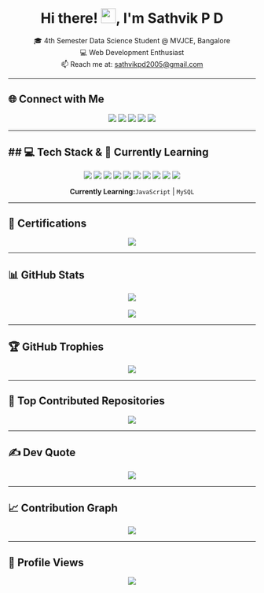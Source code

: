 <h1 align="center">Hi there! <img src="https://user-images.githubusercontent.com/18350557/176309783-0785949b-9127-417c-8b55-ab5a4333674e.gif" width="30" />, I'm Sathvik P D</h1>

<p align="center">
🎓 4th Semester Data Science Student @ MVJCE, Bangalore <br>
💻 Web Development Enthusiast <br>
📫 Reach me at: <a href="mailto:sathvikpd2005@gmail.com">sathvikpd2005@gmail.com</a>
</p>


---

## 🌐 Connect with Me
<p align="center">
  <a href="https://github.com/sathvikpd7"><img src="https://img.shields.io/badge/GitHub-100000?style=for-the-badge&logo=github&logoColor=white" /></a>
  <a href="https://www.linkedin.com/in/sathvik-p-d-0b030b325"><img src="https://img.shields.io/badge/LinkedIn-0A66C2?style=for-the-badge&logo=linkedin&logoColor=white" /></a>
  <a href="https://www.instagram.com/sath_vik_7"><img src="https://img.shields.io/badge/Instagram-E4405F?style=for-the-badge&logo=instagram&logoColor=white" /></a>
  <a href="mailto:sathvikpd2005@gmail.com"><img src="https://img.shields.io/badge/Gmail-D14836?style=for-the-badge&logo=gmail&logoColor=white" /></a>
  <a href="https://www.reddit.com/user/Warm-Pride-3694/"><img src="https://img.shields.io/badge/Reddit-FF4500?style=for-the-badge&logo=reddit&logoColor=white" /></a>
</p>




---

## ## 💻 Tech Stack & 🚀 Currently Learning
<p align="center">
  <img src="https://img.shields.io/badge/C-00599C?style=for-the-badge&logo=c&logoColor=white" />
  <img src="https://img.shields.io/badge/C++-00599C?style=for-the-badge&logo=cplusplus&logoColor=white" />
  <img src="https://img.shields.io/badge/Python-3776AB?style=for-the-badge&logo=python&logoColor=white" />
  <img src="https://img.shields.io/badge/JavaScript-F7DF1E?style=for-the-badge&logo=javascript&logoColor=black" />
  <img src="https://img.shields.io/badge/PHP-777BB4?style=for-the-badge&logo=php&logoColor=white" />
  <img src="https://img.shields.io/badge/MySQL-4479A1?style=for-the-badge&logo=mysql&logoColor=white" />
  <img src="https://img.shields.io/badge/Git-F05033?style=for-the-badge&logo=git&logoColor=white" />
  <img src="https://img.shields.io/badge/GitHub-181717?style=for-the-badge&logo=github&logoColor=white" />
  <img src="https://img.shields.io/badge/Figma-F24E1E?style=for-the-badge&logo=figma&logoColor=white" />
  <img src="https://img.shields.io/badge/VS%20Code-007ACC?style=for-the-badge&logo=visualstudiocode&logoColor=white" />
</p>


<p align="center">
  <strong>Currently Learning:</strong><code>JavaScript</code> | <code>MySQL</code>
</p>

---

## 🏅 Certifications
<p align="center">
  <img src="https://img.shields.io/badge/Git%20&%20GitHub-Proficient-orange?style=for-the-badge&logo=git&logoColor=white" />
</p>

---

## 📊 GitHub Stats
<p align="center">
  <img src="https://github-readme-stats.vercel.app/api?username=sathvikpd7&show_icons=true&count_private=true&theme=tokyonight&hide_border=true" />
  <br />
  <br />
  <img src="https://github-readme-stats.vercel.app/api/top-langs/?username=sathvikpd7&theme=tokyonight&layout=compact&hide_border=true" />
</p>

---

## 🏆 GitHub Trophies
<p align="center">
  <img src="https://github-profile-trophy.vercel.app/?username=sathvikpd7&theme=radical&no-bg=true&margin-w=10&column=7" />
</p>

---

## 📌 Top Contributed Repositories
<p align="center">
  <a href="https://github.com/sathvikpd7?tab=repositories">
    <img src="https://github-contributor-stats.vercel.app/api?username=sathvikpd7&limit=8&theme=tokyonight&combine_all_yearly_contributions=true" />
  </a>
</p>

---

## ✍️ Dev Quote
<p align="center">
  <img src="https://quotes-github-readme.vercel.app/api?type=horizontal&theme=tokyonight" />
</p>

---

## 📈 Contribution Graph
<p align="center">
  <img src="https://github-readme-activity-graph.vercel.app/graph?username=sathvikpd7&bg_color=1a1b27&color=00ffee&line=00ff95&point=ffffff&area=true&hide_border=true" />
</p>

---

## 👀 Profile Views
<p align="center">
  <img src="https://komarev.com/ghpvc/?username=sathvikpd7&label=Profile%20views&color=orange&style=flat" />
</p>
